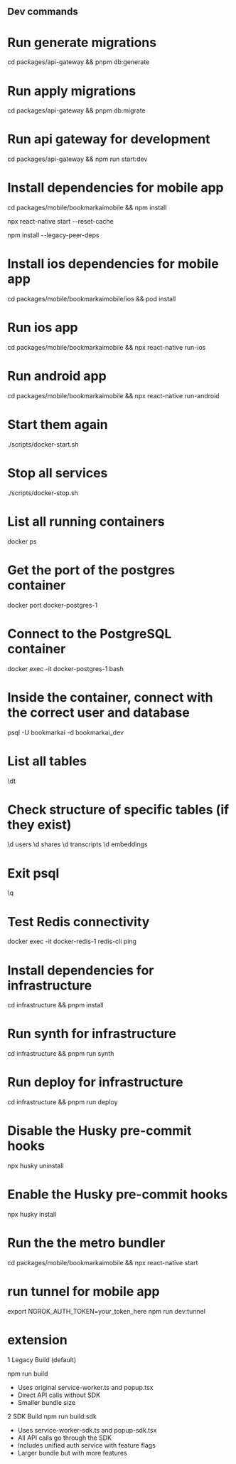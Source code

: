 ## Dev commands

# Run generate migrations

cd packages/api-gateway && pnpm db:generate

# Run apply migrations

cd packages/api-gateway && pnpm db:migrate

# Run api gateway for development

cd packages/api-gateway && npm run start:dev

# Install dependencies for mobile app

cd packages/mobile/bookmarkaimobile && npm install

npx react-native start --reset-cache

npm install --legacy-peer-deps 

# Install ios dependencies for mobile app

cd packages/mobile/bookmarkaimobile/ios && pod install

# Run ios app

cd packages/mobile/bookmarkaimobile && npx react-native run-ios

# Run android app

cd packages/mobile/bookmarkaimobile && npx react-native run-android

# Start them again

./scripts/docker-start.sh

# Stop all services

./scripts/docker-stop.sh

# List all running containers

docker ps

# Get the port of the postgres container

docker port docker-postgres-1

# Connect to the PostgreSQL container

docker exec -it docker-postgres-1 bash

# Inside the container, connect with the correct user and database

psql -U bookmarkai -d bookmarkai_dev

# List all tables

\dt

# Check structure of specific tables (if they exist)

\d users
\d shares
\d transcripts
\d embeddings

# Exit psql

\q

# Test Redis connectivity

docker exec -it docker-redis-1 redis-cli ping

# Install dependencies for infrastructure

cd infrastructure && pnpm install

# Run synth for infrastructure

cd infrastructure && pnpm run synth

# Run deploy for infrastructure

cd infrastructure && pnpm run deploy

# Disable the Husky pre-commit hooks

npx husky uninstall

# Enable the Husky pre-commit hooks

npx husky install

# Run the the metro bundler

cd packages/mobile/bookmarkaimobile && npx react-native start

# run tunnel for mobile app

export NGROK_AUTH_TOKEN=your_token_here
npm run dev:tunnel 


# extension

1 Legacy Build (default)

npm run build
  - Uses original service-worker.ts and popup.tsx
  - Direct API calls without SDK
  - Smaller bundle size

2 SDK Build
npm run build:sdk
  - Uses service-worker-sdk.ts and popup-sdk.tsx
  - All API calls go through the SDK
  - Includes unified auth service with feature flags
  - Larger bundle but with more features